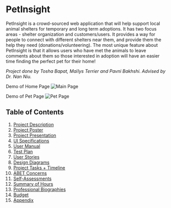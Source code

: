 # PetInsight

PetInsight is a crowd-sourced web application that will help support local animal shelters for temporary and long term adoptions. It has two focus areas - shelter organization and customers/users. It provides a way for people to connect with different shelters near them, and provide them the help they need (donations/volunteering). The most unique feature about PetInsight is that it allows users who have met the animals to leave comments about them so those interested in adoption will have an easier time finding the perfect pet for their home!

<em>Project done by Tosha Bapat, Maïlys Terrier and Pavni Bakhshi.
Advised by Dr. Nan Niu.</em>

Demo of Home Page
![Main Page](https://user-images.githubusercontent.com/26881556/129703412-b986a194-0f7d-4cdd-a83c-6a8da538fadd.gif)

Demo of Pet Page
![Pet Page](https://user-images.githubusercontent.com/26881556/129702214-e38ba545-e858-4afe-abd6-aca4d697a2b1.gif)


## Table of Contents
1. [Project Description][2]
2. [Project Poster][13]
3. [Project Presentation][6]
4. [UI Specifications][12]
5. [User Manual][10]
6. [Test Plan][11]
7. [User Stories][3]
8. [Design Diagrams][1]
9. [Project Tasks + Timeline][4]
10. [ABET Concerns][5]
11. [Self-Assessments][7]
12. [Summary of Hours][14]
13. [Professional Biographies][8]
14. [Budget][9]
15. [Appendix][12]

[2]: https://github.com/mterrier23/PetInsights/blob/master/Project%20Report/PetInsight%20Project%20Proposal.docx
[3]: https://github.com/mterrier23/PetInsights/blob/master/Project%20Report/UserStories.md
[1]: https://github.com/mterrier23/PetInsights/tree/master/Project%20Report/DesignDiagrams
[4]: https://github.com/mterrier23/PetInsights/tree/master/Project%20Report/Milestones%2C%20Timeline%2C%20Effort%20Matrix
[5]: https://github.com/mterrier23/PetInsights/blob/master/Project%20Report/Project%20Constraints.md
[6]: https://www.youtube.com/watch?v=3MRGXLOR9Io&ab_channel=PavniBakhshi
[7]: https://github.com/mterrier23/PetInsights/tree/master/Project%20Report/Self%20Assessments
[8]: https://github.com/mterrier23/PetInsights/tree/master/Project%20Report/Biographies
[9]: https://github.com/mterrier23/PetInsights/blob/master/Project%20Report/Expense%20Report.md
[12]: https://github.com/mterrier23/PetInsights/blob/master/Project%20Report/UI%20Specifications.pdf
[10]: https://github.com/mterrier23/PetInsights/blob/master/Project%20Report/User%20Docs%20-%20Asgn%232.pdf
[11]: https://github.com/mterrier23/PetInsights/blob/master/Project%20Report/Test%20Plan.pdf
[12]: https://github.com/mterrier23/PetInsights/tree/master/Project%20Report/Appendix
[13]: https://github.com/mterrier23/PetInsights/blob/master/Project%20Report/Presentation%20Poster.pdf
[14]: https://github.com/mterrier23/PetInsights/blob/master/Project%20Report/Milestones%2C%20Timeline%2C%20Effort%20Matrix/SummaryOfHours.md
